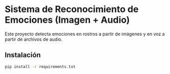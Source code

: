 # Sistema de Reconocimiento de Emociones (Imagen + Audio)

Este proyecto detecta emociones en rostros a partir de imágenes y en voz a partir de archivos de audio.

## Instalación

```bash
pip install -r requirements.txt
